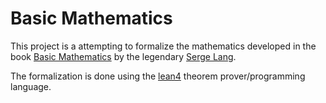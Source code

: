 # Basic Mathematics

This project is a attempting to formalize the mathematics developed in the
book [Basic Mathematics](https://link.springer.com/book/9780387967875) by the legendary [Serge Lang](https://en.wikipedia.org/wiki/Serge_Lang).

The formalization is done using the [lean4](https://github.com/leanprover/lean4) theorem prover/programming language.
